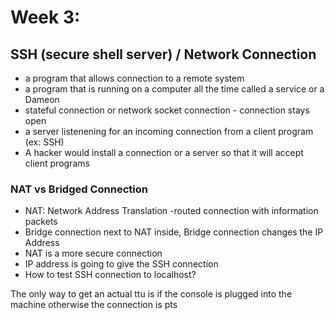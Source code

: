# Week 3:  

## SSH (secure shell server) / Network Connection
- a program that allows connection to a remote system
- a program that is running on a computer all the time called a service or a Dameon
- stateful connection or network socket connection - connection stays open 
- a server listenening for an incoming connection from a client program (ex: SSH)
- A hacker would install a connection or a server so that it will accept client programs

### NAT vs Bridged Connection
- NAT: Network Address Translation -routed connection with information packets 
- Bridge connection next to NAT inside, Bridge connection changes the IP Address
- NAT is a more secure connection 
- IP address is going to give the SSH connection 
- How to test SSH connection to localhost?

The only way to get an actual ttu is if the console is plugged into the machine
   otherwise the connection is pts 
